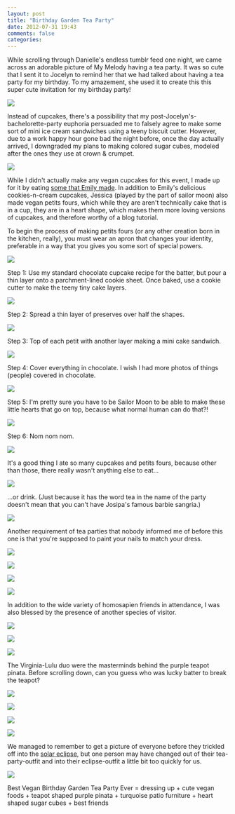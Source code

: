 ```yaml
---
layout: post
title: "Birthday Garden Tea Party"
date: 2012-07-31 19:43
comments: false
categories: 
---
```


While scrolling through Danielle's endless tumblr feed one night, we came across an adorable picture of My Melody having a tea party. It was so cute that I sent it to Jocelyn to remind her that we had talked about having a tea party for my birthday. To my amazement, she used it to create this this super cute invitation for my birthday party!

<p><img src="/static/images/TeaPartyInvite.jpg" /></p>

Instead of cupcakes, there's a possibility that my post-Jocelyn's-bachelorette-party euphoria persuaded me to falsely agree to make some sort of mini ice cream sandwiches using a teeny biscuit cutter. However, due to a work happy hour gone bad the night before, once the day actually arrived, I downgraded my plans to making colored sugar cubes, modeled after the ones they use at crown & crumpet.

<p><img src="/static/images/sugar.jpg" /></p>

While I didn't actually make any vegan cupcakes for this event, I made up for it by eating <a href="http://www.flickr.com/photos/frescafresh/7239546078/in/set-72157629825980694" target="_blank">some that Emily made</a>. In addition to Emily's delicious cookies-n-cream cupcakes, Jessica (played by the part of sailor moon) also made vegan petits fours, which while they are aren't technically cake that is in a cup, they are in a heart shape, which makes them more loving versions of cupcakes, and therefore worthy of a blog tutorial.

To begin the process of making petits fours (or any other creation born in the kitchen, really), you must wear an apron that changes your identity, preferable in a way that you gives you some sort of special powers.

<p><img src="/static/images/jessica.jpg" /></p>

Step 1: Use my standard chocolate cupcake recipe for the batter, but pour a thin layer onto a parchment-lined cookie sheet. Once baked, use a cookie cutter to make the teeny tiny cake layers.

<p><img src="/static/images/step1.jpg" /></p>

Step 2: Spread a thin layer of preserves over half the shapes.

<p><img src="/static/images/step2.jpg" /></p>

Step 3: Top of each petit with another layer making a mini cake sandwich.

<p><img src="/static/images/step3.jpg" /></p>

Step 4: Cover everything in chocolate. I wish I had more photos of things (people) covered in chocolate.

<p><img src="/static/images/step4.jpg" /></p>

Step 5: I'm pretty sure you have to be Sailor Moon to be able to make these little hearts that go on top, because what normal human can do that?!

<p><img src="/static/images/step5.jpg" /></p>

Step 6: Nom nom nom.

<p><img src="/static/images/petits.jpg" /></p>

It's a good thing I ate so many cupcakes and petits fours, because other than those, there really wasn't anything else to eat...

<p><img src="/static/images/spread.jpg" /></p>

...or drink. (Just because it has the word tea in the name of the party doesn't mean that you can't have Josipa's famous barbie sangria.)

<p><img src="/static/images/sangria.jpg" /></p>

Another requirement of tea parties that nobody informed me of before this one is that you're supposed to paint your nails to match your dress.

<p><img src="/static/images/nails.jpg" /></p>

<p><img src="/static/images/JessicaAndPam.JPG" /></p>

<p><img src="/static/images/JennAndJessica.JPG" /></p>

<p><img src="/static/images/isabelle.jpg" /></p>

In addition to the wide variety of homosapien friends in attendance, I was also blessed by the presence of another species of visitor.

<p><img src="/static/images/CandyHearts.JPG" /></p>

<p><img src="/static/images/doll1.jpg" /></p>

<p><img src="/static/images/doll2.jpg" /></p>

The Virginia-Lulu duo were the masterminds behind the purple teapot pinata. Before scrolling down, can you guess who was lucky batter to break the teapot?

<p><img src="/static/images/RobinPinata.jpg" /></p>

<p><img src="/static/images/IsabellePinata.JPG" /></p>

<p><img src="/static/images/AmberPinata.JPG" /></p>

<p><img src="/static/images/JessicaPinata.JPG" /></p>

We managed to remember to get a picture of everyone before they trickled off into the <a href="http://www.flickr.com/photos/chocolatecupcakes/7238247622" target="_blank">solar eclipse</a>, but one person may have changed out of their tea-party-outfit and into their eclipse-outfit a little bit too quickly for us.

<p><img src="/static/images/group.jpg" /></p>

Best Vegan Birthday Garden Tea Party Ever = dressing up + cute vegan foods + teapot shaped purple pinata + turquoise patio furniture + heart shaped sugar cubes + best friends






